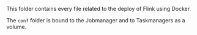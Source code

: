 This folder contains every file related to the deploy of Flink using Docker.

The `conf` folder is bound to the Jobmanager and to Taskmanagers as a volume.

